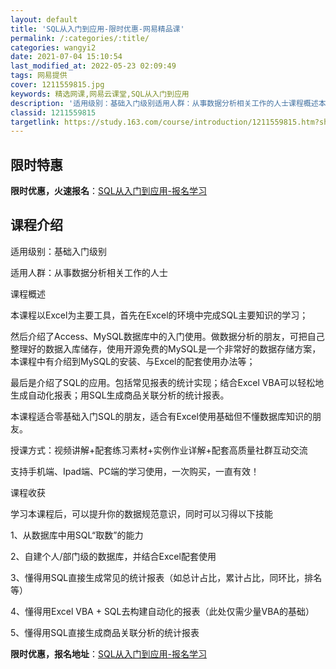 ```yaml
---
layout: default
title: 'SQL从入门到应用-限时优惠-网易精品课'
permalink: /:categories/:title/
categories: wangyi2
date: 2021-07-04 15:10:54
last_modified_at: 2022-05-23 02:09:49
tags: 网易提供
cover: 1211559815.jpg
keywords: 精选网课,网易云课堂,SQL从入门到应用
description: '适用级别：基础入门级别适用人群：从事数据分析相关工作的人士课程概述本课程以Excel为主要工具，首先在Excel的环境中'
classid: 1211559815
targetlink: https://study.163.com/course/introduction/1211559815.htm?share=1&shareId=1025206652&utm_campaign=share&utm_medium=iphoneShare&utm_source=&utm_u=1025206652
---
```


## 限时特惠

**限时优惠，火速报名**：[SQL从入门到应用-报名学习](https://study.163.com/course/introduction/1211559815.htm?share=1&shareId=1025206652&utm_campaign=share&utm_medium=iphoneShare&utm_source=&utm_u=1025206652)

## 课程介绍

适用级别：基础入门级别

适用人群：从事数据分析相关工作的人士



课程概述

本课程以Excel为主要工具，首先在Excel的环境中完成SQL主要知识的学习；



然后介绍了Access、MySQL数据库中的入门使用。做数据分析的朋友，可把自己整理好的数据入库储存，使用开源免费的MySQL是一个非常好的数据存储方案，本课程中有介绍到MySQL的安装、与Excel的配套使用办法等；



最后是介绍了SQL的应用。包括常见报表的统计实现；结合Excel VBA可以轻松地生成自动化报表；用SQL生成商品关联分析的统计报表。



本课程适合零基础入门SQL的朋友，适合有Excel使用基础但不懂数据库知识的朋友。

授课方式：视频讲解+配套练习素材+实例作业详解+配套高质量社群互动交流

支持手机端、Ipad端、PC端的学习使用，一次购买，一直有效！



课程收获

学习本课程后，可以提升你的数据规范意识，同时可以习得以下技能

1、从数据库中用SQL“取数”的能力

2、自建个人/部门级的数据库，并结合Excel配套使用

3、懂得用SQL直接生成常见的统计报表（如总计占比，累计占比，同环比，排名等）

4、懂得用Excel VBA + SQL去构建自动化的报表（此处仅需少量VBA的基础）

5、懂得用SQL直接生成商品关联分析的统计报表

**限时优惠，报名地址**：[SQL从入门到应用-报名学习](https://study.163.com/course/introduction/1211559815.htm?share=1&shareId=1025206652&utm_campaign=share&utm_medium=iphoneShare&utm_source=&utm_u=1025206652)

